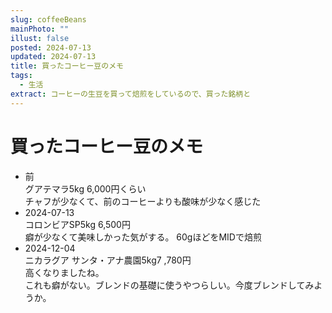 ```yaml
---
slug: coffeeBeans
mainPhoto: ""
illust: false
posted: 2024-07-13
updated: 2024-07-13
title: 買ったコーヒー豆のメモ
tags:
  - 生活
extract: コーヒーの生豆を買って焙煎をしているので、買った銘柄と
---
```

# 買ったコーヒー豆のメモ

- 前  
  グアテマラ5kg 6,000円くらい  
  チャフが少なくて、前のコーヒーよりも酸味が少なく感じた
- 2024-07-13  
  コロンビアSP5kg 6,500円  
  癖が少なくて美味しかった気がする。  60gほどをMIDで焙煎
- 2024-12-04  
  ニカラグア サンタ・アナ農園5kg7 ,780円  
  高くなりましたね。  
  これも癖がない。ブレンドの基礎に使うやつらしい。今度ブレンドしてみようか。